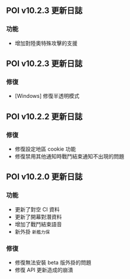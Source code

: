 ## POI v10.2.3 更新日誌
### 功能
- 增加對陸奧特殊攻擊的支援

## POI v10.2.3 更新日誌
### 修復
- [Windows] 修復半透明模式

## POI v10.2.2 更新日誌
### 修復
- 修復設定地區 cookie 功能
- 修復禁用其他通知時戰鬥結束通知不出現的問題

## POI v10.2.0 更新日誌
### 功能
- 更新了對空 CI 資料
- 更新了開幕對潛資料
- 增加了戰鬥結束語音
- 新外掛 `新艦力保`

### 修復
- 修復無法安裝 beta 版外掛的問題
- 修復 API 更新造成的崩潰
